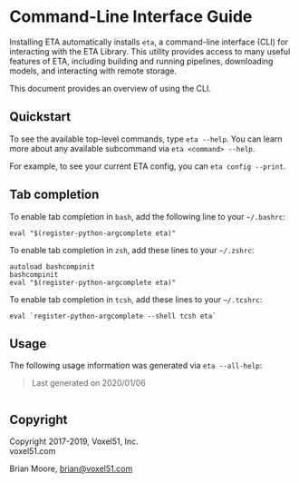 # Command-Line Interface Guide

Installing ETA automatically installs `eta`, a command-line interface (CLI) for
interacting with the ETA Library. This utility provides access to many useful
features of ETA, including building and running pipelines, downloading models,
and interacting with remote storage.

This document provides an overview of using the CLI.


## Quickstart

To see the available top-level commands, type `eta --help`. You can learn more
about any available subcommand via `eta <command> --help`.

For example, to see your current ETA config, you can `eta config --print`.


## Tab completion

To enable tab completion in `bash`, add the following line to your `~/.bashrc`:

```shell
eval "$(register-python-argcomplete eta)"
```

To enable tab completion in `zsh`, add these lines to your `~/.zshrc`:

```shell
autoload bashcompinit
bashcompinit
eval "$(register-python-argcomplete eta)"
```

To enable tab completion in `tcsh`, add these lines to your `~/.tcshrc`:

```shell
eval `register-python-argcomplete --shell tcsh eta`
```


## Usage

The following usage information was generated via `eta --all-help`:

> Last generated on 2020/01/06

```

```


## Copyright

Copyright 2017-2019, Voxel51, Inc.<br>
voxel51.com

Brian Moore, brian@voxel51.com
